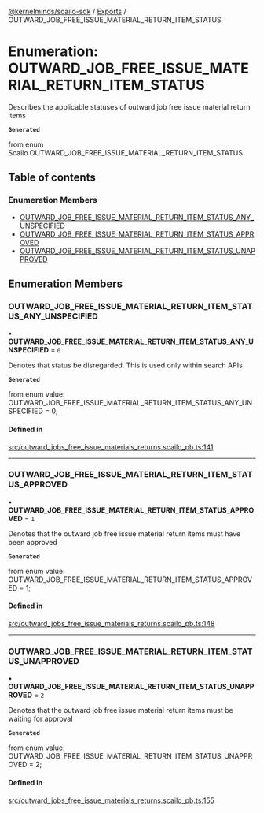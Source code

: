 [@kernelminds/scailo-sdk](../README.md) / [Exports](../modules.md) / OUTWARD\_JOB\_FREE\_ISSUE\_MATERIAL\_RETURN\_ITEM\_STATUS

# Enumeration: OUTWARD\_JOB\_FREE\_ISSUE\_MATERIAL\_RETURN\_ITEM\_STATUS

Describes the applicable statuses of outward job free issue material return items

**`Generated`**

from enum Scailo.OUTWARD_JOB_FREE_ISSUE_MATERIAL_RETURN_ITEM_STATUS

## Table of contents

### Enumeration Members

- [OUTWARD\_JOB\_FREE\_ISSUE\_MATERIAL\_RETURN\_ITEM\_STATUS\_ANY\_UNSPECIFIED](OUTWARD_JOB_FREE_ISSUE_MATERIAL_RETURN_ITEM_STATUS.md#outward_job_free_issue_material_return_item_status_any_unspecified)
- [OUTWARD\_JOB\_FREE\_ISSUE\_MATERIAL\_RETURN\_ITEM\_STATUS\_APPROVED](OUTWARD_JOB_FREE_ISSUE_MATERIAL_RETURN_ITEM_STATUS.md#outward_job_free_issue_material_return_item_status_approved)
- [OUTWARD\_JOB\_FREE\_ISSUE\_MATERIAL\_RETURN\_ITEM\_STATUS\_UNAPPROVED](OUTWARD_JOB_FREE_ISSUE_MATERIAL_RETURN_ITEM_STATUS.md#outward_job_free_issue_material_return_item_status_unapproved)

## Enumeration Members

### OUTWARD\_JOB\_FREE\_ISSUE\_MATERIAL\_RETURN\_ITEM\_STATUS\_ANY\_UNSPECIFIED

• **OUTWARD\_JOB\_FREE\_ISSUE\_MATERIAL\_RETURN\_ITEM\_STATUS\_ANY\_UNSPECIFIED** = ``0``

Denotes that status be disregarded. This is used only within search APIs

**`Generated`**

from enum value: OUTWARD_JOB_FREE_ISSUE_MATERIAL_RETURN_ITEM_STATUS_ANY_UNSPECIFIED = 0;

#### Defined in

[src/outward_jobs_free_issue_materials_returns.scailo_pb.ts:141](https://github.com/scailo/ts-sdk/blob/c10a36b57201dfa5903d4b53efa1e62aa6208936/src/outward_jobs_free_issue_materials_returns.scailo_pb.ts#L141)

___

### OUTWARD\_JOB\_FREE\_ISSUE\_MATERIAL\_RETURN\_ITEM\_STATUS\_APPROVED

• **OUTWARD\_JOB\_FREE\_ISSUE\_MATERIAL\_RETURN\_ITEM\_STATUS\_APPROVED** = ``1``

Denotes that the outward job free issue material return items must have been approved

**`Generated`**

from enum value: OUTWARD_JOB_FREE_ISSUE_MATERIAL_RETURN_ITEM_STATUS_APPROVED = 1;

#### Defined in

[src/outward_jobs_free_issue_materials_returns.scailo_pb.ts:148](https://github.com/scailo/ts-sdk/blob/c10a36b57201dfa5903d4b53efa1e62aa6208936/src/outward_jobs_free_issue_materials_returns.scailo_pb.ts#L148)

___

### OUTWARD\_JOB\_FREE\_ISSUE\_MATERIAL\_RETURN\_ITEM\_STATUS\_UNAPPROVED

• **OUTWARD\_JOB\_FREE\_ISSUE\_MATERIAL\_RETURN\_ITEM\_STATUS\_UNAPPROVED** = ``2``

Denotes that the outward job free issue material return items must be waiting for approval

**`Generated`**

from enum value: OUTWARD_JOB_FREE_ISSUE_MATERIAL_RETURN_ITEM_STATUS_UNAPPROVED = 2;

#### Defined in

[src/outward_jobs_free_issue_materials_returns.scailo_pb.ts:155](https://github.com/scailo/ts-sdk/blob/c10a36b57201dfa5903d4b53efa1e62aa6208936/src/outward_jobs_free_issue_materials_returns.scailo_pb.ts#L155)

